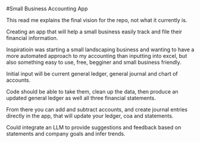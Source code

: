 #Small Business Accounting App

This read me explains the final vision for the repo, not what it currently is.

Creating an app that will help a small business easily track and file their financial information.

Inspiratioin was starting a small landscaping business and wanting to have a more automated approach to my accounting than 
inputting into excel, but also something easy to use, free, begginer and small business friendly.

Initial input will be current general ledger, general journal and chart of accounts.

Code should be able to take them, clean up the data, then produce an updated general ledger as well all three financial statements.

From there you can add and subtract accounts, and create journal entries directly in the app, that will update your ledger, coa and statements.

Could integrate an LLM to provide suggestions and feedback based on statements and company goals and infer trends.
